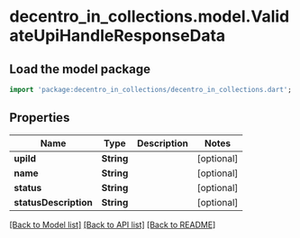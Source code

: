 # decentro_in_collections.model.ValidateUpiHandleResponseData

## Load the model package
```dart
import 'package:decentro_in_collections/decentro_in_collections.dart';
```

## Properties
Name | Type | Description | Notes
------------ | ------------- | ------------- | -------------
**upiId** | **String** |  | [optional] 
**name** | **String** |  | [optional] 
**status** | **String** |  | [optional] 
**statusDescription** | **String** |  | [optional] 

[[Back to Model list]](../README.md#documentation-for-models) [[Back to API list]](../README.md#documentation-for-api-endpoints) [[Back to README]](../README.md)


